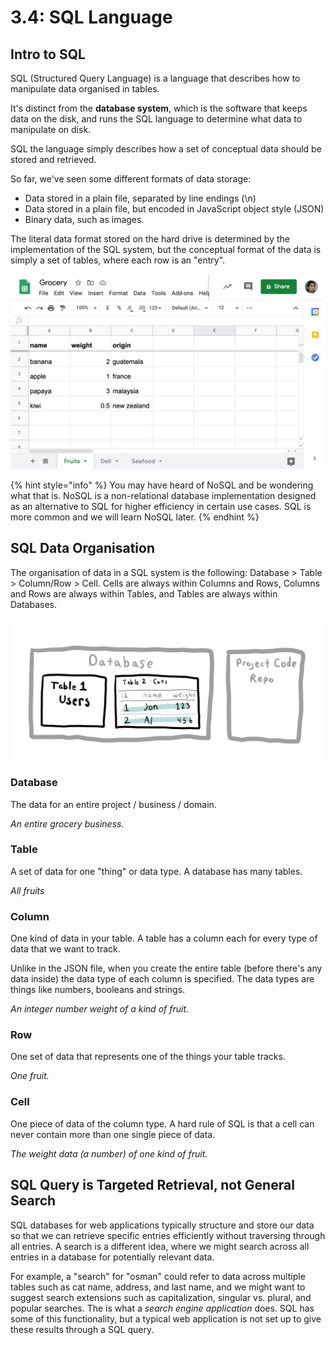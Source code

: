 # 3.4: SQL Language

## Intro to SQL

SQL \(Structured Query Language\) is a language that describes how to manipulate data organised in tables.

It's distinct from the **database system**, which is the software that keeps data on the disk, and runs the SQL language to determine what data to manipulate on disk.

SQL the language simply describes how a set of conceptual data should be stored and retrieved.

So far, we've seen some different formats of data storage:

* Data stored in a plain file, separated by line endings \(\n\)
* Data stored in a plain file, but encoded in JavaScript object style \(JSON\)
* Binary data, such as images.

The literal data format stored on the hard drive is determined by the implementation of the SQL system, but the conceptual format of the data is simply a set of tables, where each row is an "entry".

![](../../.gitbook/assets/screen-shot-2020-11-14-at-2.10.22-pm.png)

{% hint style="info" %}
You may have heard of NoSQL and be wondering what that is. NoSQL is a non-relational database implementation designed as an alternative to SQL for higher efficiency in certain use cases. SQL is more common and we will learn NoSQL later.
{% endhint %}

## SQL Data Organisation

The organisation of data in a SQL system is the following: Database &gt; Table &gt; Column/Row &gt; Cell. Cells are always within Columns and Rows, Columns and Rows are always within Tables, and Tables are always within Databases.

![](../../.gitbook/assets/sql-database.jpg)

### Database

The data for an entire project / business / domain.

_An entire grocery business._

### Table

A set of data for one "thing" or data type. A database has many tables.

_All fruits_

### Column

One kind of data in your table. A table has a column each for every type of data that we want to track.

Unlike in the JSON file, when you create the entire table \(before there's any data inside\) the data type of each column is specified. The data types are things like numbers, booleans and strings.

_An integer number weight of a kind of fruit._ 

### Row

One set of data that represents one of the things your table tracks. 

_One fruit._

### Cell

One piece of data of the column type. A hard rule of SQL is that a cell can never contain more than one single piece of data.

_The weight data \(a number\) of one kind of fruit._

## SQL Query is Targeted Retrieval, not General Search

SQL databases for web applications typically structure and store our data so that we can retrieve specific entries efficiently without traversing through all entries. A search is a different idea, where we might search across all entries in a database for potentially relevant data.

For example, a "search" for "osman" could refer to data across multiple tables such as cat name, address, and last name, and we might want to suggest search extensions such as capitalization, singular vs. plural, and popular searches. The is what a _search engine application_ does. SQL has some of this functionality, but a typical web application is not set up to give these results through a SQL query.

